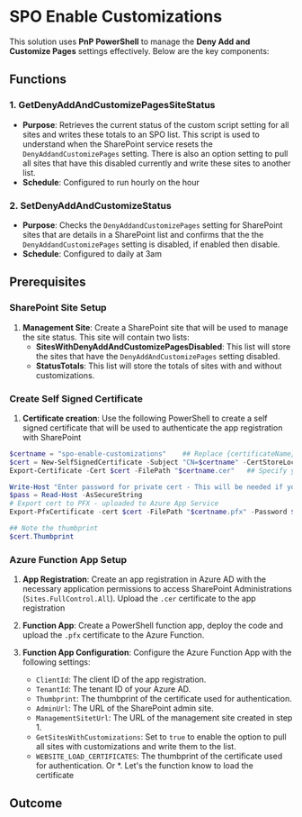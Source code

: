 # SPO Enable Customizations

This solution uses **PnP PowerShell** to manage the **Deny Add and Customize Pages** settings effectively. Below are the key components:

## Functions

### 1. GetDenyAddAndCustomizePagesSiteStatus
- **Purpose**: Retrieves the current status of the custom script setting for all sites and writes these totals to an SPO list. This script is used to understand when the SharePoint service resets the `DenyAddandCustomizePages` setting. There is also an option setting to pull all sites that have this disabled currently and write these sites to another list.
- **Schedule**: Configured to run hourly on the hour


### 2. SetDenyAddAndCustomizeStatus
- **Purpose**: Checks the `DenyAddandCustomizePages` setting for SharePoint sites that are details in a SharePoint list and confirms that the the `DenyAddandCustomizePages` setting is disabled, if enabled then disable.
- **Schedule**: Configured to daily at 3am


## Prerequisites

### SharePoint Site Setup

1. **Management Site**: Create a SharePoint site that will be used to manage the site status. This site will contain two lists:
    - **SitesWithDenyAddAndCustomizePagesDisabled**: This list will store the sites that have the `DenyAddAndCustomizePages` setting disabled.
    - **StatusTotals**: This list will store the totals of sites with and without customizations. 

### Create Self Signed Certificate

1. **Certificate creation**: Use the following PowerShell to create a self signed certificate that will be used to authenticate the app registration with SharePoint

```powershell
$certname = "spo-enable-customizations"    ## Replace {certificateName}
$cert = New-SelfSignedCertificate -Subject "CN=$certname" -CertStoreLocation "Cert:\CurrentUser\My" -KeyExportPolicy Exportable -KeySpec Signature -KeyLength 2048 -KeyAlgorithm RSA -HashAlgorithm SHA256
Export-Certificate -Cert $cert -FilePath "$certname.cer"   ## Specify your preferred location

Write-Host "Enter password for private cert - This will be needed if you are planning to run the script from an Azure App service"
$pass = Read-Host -AsSecureString
# Export cert to PFX - uploaded to Azure App Service
Export-PfxCertificate -cert $cert -FilePath "$certname.pfx" -Password $pass

## Note the thumbprint
$cert.Thumbprint
```

### Azure Function App Setup

1. **App Registration**: Create an app registration in Azure AD with the necessary application permissions to access SharePoint Administrations (`Sites.FullControl.All`). Upload the `.cer` certificate to the app registration

2. **Function App**: Create a PowerShell function app, deploy the code and upload the `.pfx` certificate to the Azure Function.

3. **Function App Configuration**: Configure the Azure Function App with the following settings:
    - `ClientId`: The client ID of the app registration.
    - `TenantId`: The tenant ID of your Azure AD.
    - `Thumbprint`: The thumbprint of the certificate used for authentication.
    - `AdminUrl`: The URL of the SharePoint admin site.
    - `ManagementSitetUrl`: The URL of the management site created in step 1.
    - `GetSitesWithCustomizations`: Set to `true` to enable the option to pull all sites with customizations and write them to the list.
    - `WEBSITE_LOAD_CERTIFICATES`: The thumbprint of the certificate used for authentication. Or *. Let's the function know to load the certificate

## Outcome


